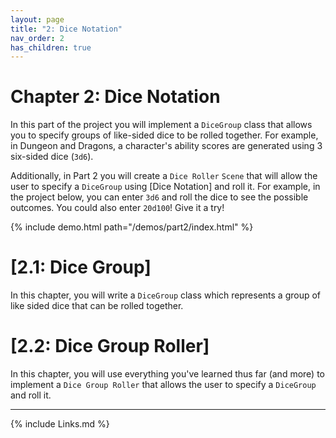```yaml
---
layout: page
title: "2: Dice Notation"
nav_order: 2
has_children: true
---
```


# Chapter 2: Dice Notation

In this part of the project you will implement a `DiceGroup` class that allows you to specify groups of like-sided dice to be rolled together. For example, in Dungeon and Dragons, a character's ability scores are generated using 3 six-sided dice (`3d6`).

Additionally, in Part 2 you will create a `Dice Roller` `Scene` that will allow the user to specify a `DiceGroup` using [Dice Notation] and roll it.
For example, in the project below, you can enter `3d6` and roll the dice to see the possible outcomes. You could also enter `20d100`! Give it a try!

{% include demo.html path="/demos/part2/index.html" %}

# [2.1: Dice Group]

In this chapter, you will write a `DiceGroup` class which represents a group of
like sided dice that can be rolled together.

# [2.2: Dice Group Roller]

In this chapter, you will use everything you've learned thus far (and more) to
implement a `Dice Group Roller` that allows the user to specify a `DiceGroup`
and roll it.

---
{% include Links.md %}